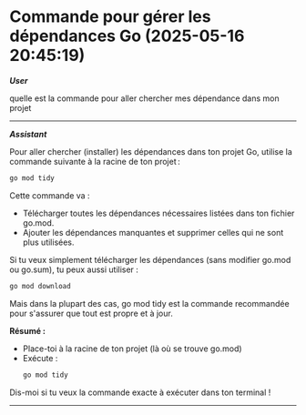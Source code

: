 <!-- Generated by SpecStory -->

# Commande pour gérer les dépendances Go (2025-05-16 20:45:19)

_**User**_

quelle est la commande pour aller chercher mes dépendance dans mon projet 

---

_**Assistant**_

Pour aller chercher (installer) les dépendances dans ton projet Go, utilise la commande suivante à la racine de ton projet :

```sh
go mod tidy
```

Cette commande va :
- Télécharger toutes les dépendances nécessaires listées dans ton fichier go.mod.
- Ajouter les dépendances manquantes et supprimer celles qui ne sont plus utilisées.

Si tu veux simplement télécharger les dépendances (sans modifier go.mod ou go.sum), tu peux aussi utiliser :

```sh
go mod download
```

Mais dans la plupart des cas, go mod tidy est la commande recommandée pour s'assurer que tout est propre et à jour.

**Résumé :**
- Place-toi à la racine de ton projet (là où se trouve go.mod)
- Exécute :  
  ```sh
  go mod tidy
  ```

Dis-moi si tu veux la commande exacte à exécuter dans ton terminal !

---

